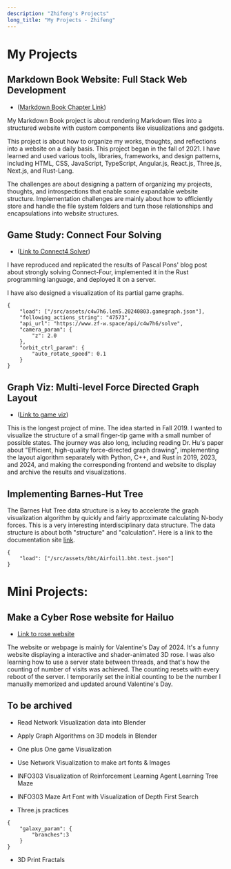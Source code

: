 ```yaml
---
description: "Zhifeng's Projects"
long_title: "My Projects - Zhifeng"
---
```


# My Projects

## Markdown Book Website: Full Stack Web Development

- ([Markdown Book Chapter Link](/projects/mdbook/))

My Markdown Book project is about rendering Markdown files into a structured website with custom components like visualizations and gadgets.

This project is about how to organize my works, thoughts, and reflections into a website on a daily basis. This project began in the fall of 2021. I have learned and used various tools, libraries, frameworks, and design patterns, including HTML, CSS, JavaScript, TypeScript, Angular.js, React.js, Three.js, Next.js, and Rust-Lang.

The challenges are about designing a pattern of organizing my projects, thoughts, and introspections that enable some expandable website structure. Implementation challenges are mainly about how to efficiently store and handle the file system folders and turn those relationships and encapsulations into website structures.

## Game Study: Connect Four Solving

- ([Link to Connect4 Solver](/demos/learning-connect4/))

I have reproduced and replicated the results of Pascal Pons' blog post about strongly solving Connect-Four, implemented it in the Rust programming language, and deployed it on a server.

I have also designed a visualization of its partial game graphs.

```con4_graph
{
    "load": ["/src/assets/c4w7h6.len5.20240803.gamegraph.json"],
    "following_actions_string": "47573",
    "api_url": "https://www.zf-w.space/api/c4w7h6/solve",
    "camera_param": {
        "z": 2.0
    },
    "orbit_ctrl_param": {
        "auto_rotate_speed": 0.1
    }
}
```

## Graph Viz: Multi-level Force Directed Graph Layout

- ([Link to game viz](/demos/1111game/))

This is the longest project of mine. The idea started in Fall 2019. I wanted to visualize the structure of a small finger-tip game with a small number of possible states. The journey was also long, including reading Dr. Hu's paper about "Efficient, high-quality force-directed graph drawing", implementing the layout algorithm separately with Python, C++, and Rust in 2019, 2023, and 2024, and making the corresponding frontend and website to display and archive the results and visualizations.

## Implementing Barnes-Hut Tree

The Barnes Hut Tree data structure is a key to accelerate the graph visualization algorithm by quickly and fairly approximate calculating N-body forces. This is a very interesting interdisciplinary data structure. The data structure is about both "structure" and "calculation". Here is a link to the documentation site [link](https://docs.rs/zhifeng_impl_barnes_hut_tree/).

```graph
{
    "load": ["/src/assets/bht/Airfoil1.bht.test.json"]
}
```

# Mini Projects:

## Make a Cyber Rose website for Hailuo

- [Link to rose website](https://uiuc.hailuoxinli.com/)

The website or webpage is mainly for Valentine's Day of 2024. It's a funny website displaying a interactive and shader-animated 3D rose. I was also learning how to use a server state between threads, and that's how the counting of number of visits was achieved. The counting resets with every reboot of the server. I temporarily set the initial counting to be the number I manually memorized and updated around Valentine's Day.

## To be archived

- Read Network Visualization data into Blender

- Apply Graph Algorithms on 3D models in Blender

- One plus One game Visualization

- Use Network Visualization to make art fonts & Images

- INFO303 Visualization of Reinforcement Learning Agent Learning Tree Maze

- INFO303 Maze Art Font with Visualization of Depth First Search

- Three.js practices

```fun_galaxy
{
    "galaxy_param": {
        "branches":3
    }
}
```

- 3D Print Fractals
